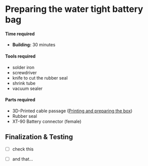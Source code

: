 # Preparing the water tight battery bag



#### Time required

* **Building:** 30 minutes

#### Tools required

* solder iron
* screwdriver
* knife to cut the rubber seal
* shrink tube
* vacuum sealer 

#### Parts required

* 3D-Printed cable passage \([Printing and preparing the box](../generic-componets/printing-and-preparing-the-box.md)\)
* Rubber seal
* XT-90 Battery connector \(female\)









## Finalization & Testing



* [ ] check this
* [ ] and that...

